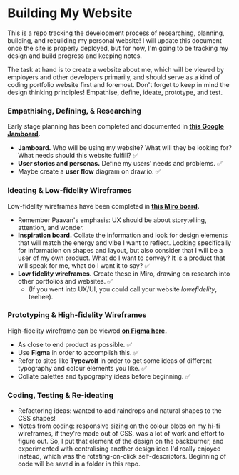 # Building My Website

This is a repo tracking the development process of researching, planning, building, and rebuilding my personal website! I will update this document once the site is properly deployed, but for now, I'm going to be tracking my design and build progress and keeping notes.

The task at hand is to create a website about me, which will be viewed by employers and other developers primarily, and should serve as a kind of coding portfolio website first and foremost. Don't forget to keep in mind the design thinking principles! Empathise, define, ideate, prototype, and test.

### **Empathising, Defining, & Researching**

Early stage planning has been completed and documented in **[this Google Jamboard](https://jamboard.google.com/d/1k15eMy4CZk1_8h_eVONCJmqYfkn6IVc8dLzSqgx80C0/edit?usp=sharing).**

- **Jamboard.** Who will be using my website? What will they be looking for? What needs should this website fulfill? ✅
- **User stories and personas.** Define my users' needs and problems. ✅
- Maybe create a **user flow** diagram on draw.io. ✅

### **Ideating & Low-fidelity Wireframes**

Low-fidelity wireframes have been completed in **[this Miro board](https://miro.com/app/board/uXjVO0jzscM=/?share_link_id=378879754284).**

- Remember Paavan's emphasis: UX should be about storytelling, attention, and wonder.
- **Inspiration board.** Collate the information and look for design elements that will match the energy and vibe I want to reflect. Looking specifically for information on shapes and layout, but also consider that I will be a user of my own product. What do I want to convey? It is a product that will speak for me, what do I want it to say? ✅
- **Low fidelity wireframes.** Create these in Miro, drawing on research into other portfolios and websites. ✅
  - (If you went into UX/UI, you could call your website _lowefidelity_, teehee).

### **Prototyping & High-fidelity Wireframes**

High-fidelity wireframe can be viewed **[on Figma here](https://www.figma.com/proto/VjKqj0v019CX4fdlSRjErL/W3-Hifi-Wireframe?node-id=9%3A63&scaling=scale-down&page-id=0%3A1&starting-point-node-id=9%3A63).**

- As close to end product as possible. ✅
- Use **Figma** in order to accomplish this. ✅
- Refer to sites like **Typewolf** in order to get some ideas of different typography and colour elements you like. ✅
- Collate palettes and typography ideas before beginning. ✅

### **Coding, Testing & Re-ideating**

- Refactoring ideas: wanted to add raindrops and natural shapes to the CSS shapes!
- Notes from coding: responsive sizing on the colour blobs on my hi-fi wireframes, if they're made out of CSS, was a lot of work and effort to figure out. So, I put that element of the design on the backburner, and experimented with centralising another design idea I'd really enjoyed instead, which was the rotating-on-click self-descriptors. Beginning of code will be saved in a folder in this repo.
